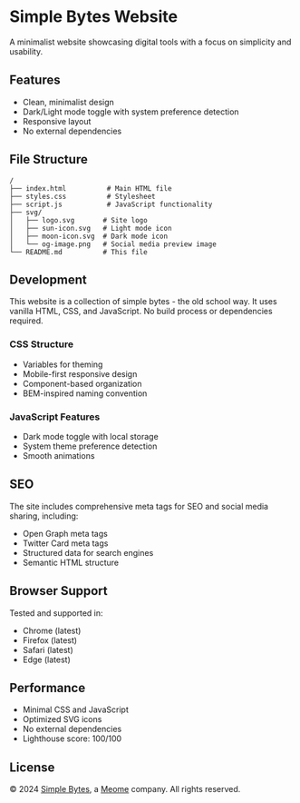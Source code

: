 # Simple Bytes Website

A minimalist website showcasing digital tools with a focus on simplicity and usability.

## Features

- Clean, minimalist design
- Dark/Light mode toggle with system preference detection
- Responsive layout
- No external dependencies

## File Structure

```
/
├── index.html          # Main HTML file
├── styles.css          # Stylesheet
├── script.js           # JavaScript functionality
├── svg/
│   ├── logo.svg       # Site logo
│   ├── sun-icon.svg   # Light mode icon
│   ├── moon-icon.svg  # Dark mode icon
│   └── og-image.png   # Social media preview image
└── README.md          # This file
```

## Development

This website is a collection of simple bytes - the old school way. It uses vanilla HTML, CSS, and JavaScript. No build process or dependencies required.

### CSS Structure
- Variables for theming
- Mobile-first responsive design
- Component-based organization
- BEM-inspired naming convention

### JavaScript Features
- Dark mode toggle with local storage
- System theme preference detection
- Smooth animations

## SEO

The site includes comprehensive meta tags for SEO and social media sharing, including:
- Open Graph meta tags
- Twitter Card meta tags
- Structured data for search engines
- Semantic HTML structure

## Browser Support

Tested and supported in:
- Chrome (latest)
- Firefox (latest)
- Safari (latest)
- Edge (latest)

## Performance

- Minimal CSS and JavaScript
- Optimized SVG icons
- No external dependencies
- Lighthouse score: 100/100

## License

© 2024 [Simple Bytes](https://www.simplebytes.com), a [Meome](https://www.meome.com/?ref=simplebytes) company. All rights reserved.